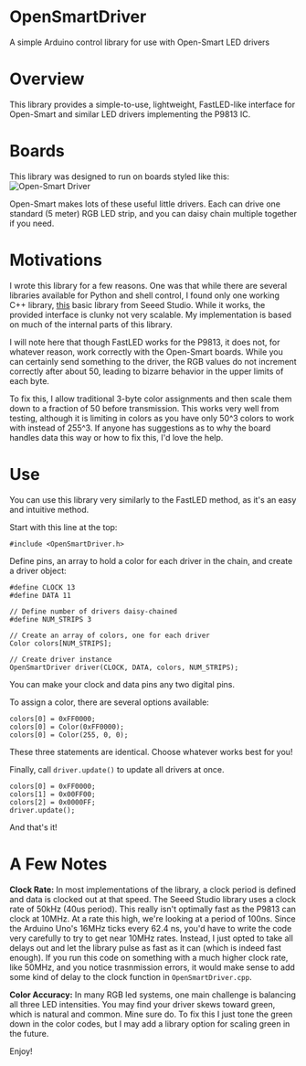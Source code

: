 # OpenSmartDriver
A simple Arduino control library for use with Open-Smart LED drivers

# Overview
This library provides a simple-to-use, lightweight, FastLED-like interface for Open-Smart and similar LED drivers implementing the P9813 IC.

# Boards
This library was designed to run on boards styled like this:
![Open-Smart Driver][driver]

Open-Smart makes lots of these useful little drivers. Each can drive one standard (5 meter) RGB LED strip, and you can daisy chain multiple together if you need.

# Motivations
I wrote this library for a few reasons. One was that while there are several libraries available for Python and shell control, I found only one working C++ library, [this](https://github.com/SeeedDocument/Grove-LED_Strip_Driver/) basic library from Seeed Studio. While it works, the provided interface is clunky not very scalable. My implementation is based on much of the internal parts of this library.

I will note here that though FastLED works for the P9813, it does not, for whatever reason, work correctly with the Open-Smart boards. While you can certainly send something to the driver, the RGB values do not increment correctly after about 50, leading to bizarre behavior in the upper limits of each byte.

To fix this, I allow traditional 3-byte color assignments and then scale them down to a fraction of 50 before transmission. This works very well from testing, although it is limiting in colors as you have only 50^3 colors to work with instead of 255^3. If anyone has suggestions as to why the board handles data this way or how to fix this, I'd love the help.

# Use
You can use this library very similarly to the FastLED method, as it's an easy and intuitive method.

Start with this line at the top:
```
#include <OpenSmartDriver.h>
```
Define pins, an array to hold a color for each driver in the chain, and create a driver object:
```
#define CLOCK 13
#define DATA 11

// Define number of drivers daisy-chained
#define NUM_STRIPS 3

// Create an array of colors, one for each driver
Color colors[NUM_STRIPS];

// Create driver instance
OpenSmartDriver driver(CLOCK, DATA, colors, NUM_STRIPS);
```
You can make your clock and data pins any two digital pins.

To assign a color, there are several options available:
```
colors[0] = 0xFF0000;
colors[0] = Color(0xFF0000);
colors[0] = Color(255, 0, 0);
```
These three statements are identical. Choose whatever works best for you!

Finally, call `driver.update()` to update all drivers at once.
```
colors[0] = 0xFF0000;
colors[1] = 0x00FF00;
colors[2] = 0x0000FF;
driver.update();
```
And that's it!

# A Few Notes
**Clock Rate:** 
In most implementations of the library, a clock period is defined and data is clocked out at that speed. The Seeed Studio library uses a clock rate of 50kHz (40us period). This really isn't optimally fast as the P9813 can clock at 10MHz. At a rate this high, we're looking at a period of 100ns. Since the Arduino Uno's 16MHz ticks every 62.4 ns, you'd have to write the code very carefully to try to get near 10MHz rates. Instead, I just opted to take all delays out and let the library pulse as fast as it can (which is indeed fast enough). If you run this code on something with a much higher clock rate, like 50MHz, and you notice trasnmission errors, it would make sense to add some kind of delay to the clock function in `OpenSmartDriver.cpp`.

**Color Accuracy:** 
In many RGB led systems, one main challenge is balancing all three LED intensities. You may find your driver skews toward green, which is natural and common. Mine sure do. To fix this I just tone the green down in the color codes, but I may add a library option for scaling green in the future.

Enjoy!

[driver]: https://img.dxcdn.com/productimages/sku_314667_1.jpg "Open-Smart Driver"
